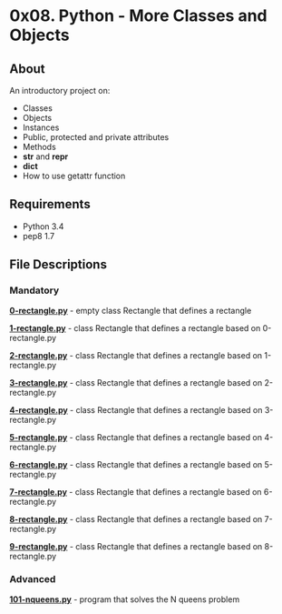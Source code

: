 # 0x08. Python - More Classes and Objects
## About
An introductory project on:
- Classes
- Objects
- Instances
- Public, protected and private attributes
- Methods
- __str__ and __repr__
- __dict__
- How to use getattr function
## Requirements
- Python 3.4
- pep8 1.7
## File Descriptions
### Mandatory
**[0-rectangle.py](0-rectangle.py)** - empty class Rectangle that defines a rectangle

**[1-rectangle.py](1-rectangle.py)** - class Rectangle that defines a rectangle based on 0-rectangle.py

**[2-rectangle.py](2-rectangle.py)** - class Rectangle that defines a rectangle based on 1-rectangle.py

**[3-rectangle.py](3-rectangle.py)** - class Rectangle that defines a rectangle based on 2-rectangle.py

**[4-rectangle.py](4-rectangle.py)** - class Rectangle that defines a rectangle based on 3-rectangle.py

**[5-rectangle.py](5-rectangle.py)** - class Rectangle that defines a rectangle based on 4-rectangle.py

**[6-rectangle.py](6-rectangle.py)** - class Rectangle that defines a rectangle based on 5-rectangle.py

**[7-rectangle.py](7-rectangle.py)** - class Rectangle that defines a rectangle based on 6-rectangle.py

**[8-rectangle.py](8-rectangle.py)** - class Rectangle that defines a rectangle based on 7-rectangle.py

**[9-rectangle.py](9-rectangle.py)** - class Rectangle that defines a rectangle based on 8-rectangle.py


### Advanced
**[101-nqueens.py](101-nqueens.py)** - program that solves the N queens problem
